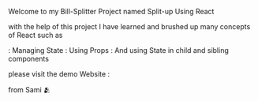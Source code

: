 Welcome to my Bill-Splitter Project named Split-up Using React

with the help of this project I have learned and brushed up many concepts of React such as  

: Managing State
: Using Props
: And using State in child and sibling components 

please visit the demo Website : 

from Sami 🫂
